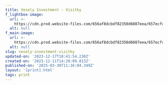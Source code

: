 ```yaml
---
title: Vesely Investment - Vizitky
f_lightbox-image:
  url: >-
    https://cdn.prod.website-files.com/656af8dcbdf82350d6087eea/657ecfd154838aafd2dfb2a0_print_item_05.webp
  alt: null
f_main-image:
  url: >-
    https://cdn.prod.website-files.com/656af8dcbdf82350d6087eea/657ecfccda303a85ac2483ce_print_item_05_1_5x.webp
  alt: null
slug: vesely-investment-vizitky
updated-on: '2023-12-17T10:41:54.230Z'
created-on: '2023-12-11T14:28:09.813Z'
published-on: '2025-03-30T11:16:04.349Z'
layout: '[print].html'
tags: print
---
```



